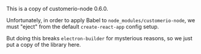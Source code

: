 This is a copy of customerio-node 0.6.0.

Unfortunately, in order to apply Babel to `node_modules/customerio-node`,
we must "eject" from the default `create-react-app` config setup.

But doing this breaks `electron-builder` for mysterious reasons,
so we just put a copy of the library here.
